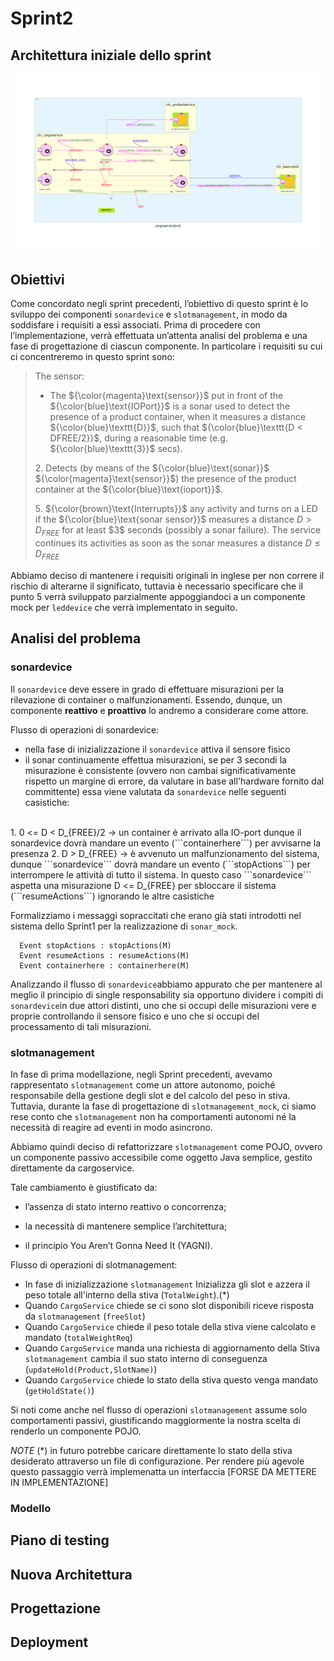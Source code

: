 # Sprint2

## Architettura iniziale dello sprint
<img src='../commons/resources/logicModels/Sprint1/cargoservicearch.png'>

## Obiettivi

Come concordato negli sprint precedenti, l’obiettivo di questo sprint è lo sviluppo dei componenti ```sonardevice``` e ```slotmanagement```, in modo da soddisfare i requisiti a essi associati. Prima di procedere con l’implementazione, verrà effettuata un’attenta analisi del problema e una fase di progettazione di ciascun componente. In particolare i requisiti su cui ci concentreremo in questo sprint sono:

>  The sensor:
>  * The ${\color{magenta}\text{sensor}}$ put in front of the ${\color{blue}\text{IOPort}}$ is a sonar used to detect the presence of a product container, when it measures a distance  ${\color{blue}\texttt{D}}$, such that  ${\color{blue}\texttt{D < DFREE/2}}$, during a reasonable time (e.g.  ${\color{blue}\texttt{3}}$ secs).
>    
>   2\. Detects (by means of the ${\color{blue}\text{sonar}}$ ${\color{magenta}\text{sensor}}$) the presence of the product container at the ${\color{blue}\text{ioport}}$.
>
>   5\. ${\color{brown}\text{Interrupts}}$ any activity and turns on a LED if the ${\color{blue}\text{sonar sensor}}$ measures a distance
   $D > D_{FREE}$
   for at least \$3\$ seconds (possibly a sonar failure).
   The service continues its activities as soon as the sonar measures a distance
   $D \leq D_{FREE}$


Abbiamo deciso di mantenere i requisiti originali in inglese per non correre il rischio di alterarne il significato, tuttavia è necessario specificare che il punto 5 verrà sviluppato parzialmente appoggiandoci a un componente mock per ```leddevice``` che verrà implementato in seguito. 

## Analisi del problema

### sonardevice
Il ```sonardevice``` deve essere in grado di effettuare misurazioni per la rilevazione di container o malfunzionamenti. Essendo, dunque, un componente **reattivo** e **proattivo** lo andremo a considerare come attore.

Flusso di operazioni di sonardevice:
- nella fase di inizializzazione il ```sonardevice``` attiva il sensore fisico
- il sonar continuamente effettua misurazioni, se per 3 secondi la misurazione è consistente (ovvero non cambai significativamente rispetto un margine di errore, da valutare in base all'hardware fornito dal committente) essa viene valutata da ```sonardevice``` nelle seguenti casistiche:
<br>
1. 0 <= D < D_{FREE}/2 -> un container è arrivato alla IO-port dunque il sonardevice dovrà mandare un evento (```containerhere```) per avvisarne la presenza
2. D > D_{FREE} -> è avvenuto un malfunzionamento del sistema, dunque ```sonardevice``` dovrà mandare un evento (```stopActions```) per interrompere le attività di tutto il sistema. In questo caso ```sonardevice``` aspetta una misurazione D <= D_{FREE} per sbloccare il sistema (```resumeActions```) ignorando le altre casistiche


Formalizziamo i messaggi sopraccitati che erano già stati introdotti nel sistema dello Sprint1 per la realizzazione di ```sonar_mock```.

```
  Event stopActions : stopActions(M)
  Event resumeActions : resumeActions(M)
  Event containerhere : containerhere(M)

```

Analizzando il flusso di ```sonardevice```abbiamo appurato che per mantenere al meglio il principio di single responsability sia opportuno dividere i compiti di ```sonardevice```in due attori distinti, uno che si occupi delle misurazioni vere e proprie controllando il sensore fisico e uno che si occupi del processamento di tali misurazioni.

<!--d < dfree/2 -> container
d <= dfree -> torna dal malfunzionamento
d > dfree -> mafunzionamento-->



### slotmanagement

In fase di prima modellazione, negli Sprint precedenti, avevamo rappresentato ```slotmanagement``` come un attore autonomo, poiché responsabile della gestione degli slot e del calcolo del peso in stiva. Tuttavia, durante la fase di progettazione di ```slotmanagement_mock```, ci siamo rese conto che ```slotmanagement``` non ha comportamenti autonomi né la necessità di reagire ad eventi in modo asincrono.

Abbiamo quindi deciso di refattorizzare ```slotmanagement``` come POJO, ovvero un componente passivo accessibile come oggetto Java semplice, gestito direttamente da cargoservice.

Tale cambiamento è giustificato da:

- l’assenza di stato interno reattivo o concorrenza;

- la necessità di mantenere semplice l’architettura;

- il principio You Aren’t Gonna Need It (YAGNI).

Flusso di operazioni di slotmanagement:
- In fase di inizializzazione ```slotmanagement``` Inizializza gli slot e azzera il peso totale all'interno della stiva (```TotalWeight```).(*)
- Quando ```CargoService``` chiede se ci sono slot disponibili riceve risposta da ```slotmanagement``` (```freeSlot```)
- Quando ```CargoService``` chiede il peso totale della stiva viene calcolato e mandato (```totalWeightReq```)
- Quando ```CargoService``` manda una richiesta di aggiornamento della Stiva ```slotmanagement``` cambia il suo stato interno di conseguenza (```updateHold(Product,SlotName)```)
- Quando ```CargoService``` chiede lo stato della stiva questo venga mandato (```getHoldState()```)

Si noti come anche nel flusso di operazioni ```slotmanagement``` assume solo comportamenti passivi, giustificando maggiormente la nostra scelta di renderlo un componente POJO.


*NOTE*
(*) in futuro potrebbe caricare direttamente lo stato della stiva desiderato attraverso un file di configurazione.
Per rendere più agevole questo passaggio verrà implemenatta un interfaccia [FORSE DA METTERE IN IMPLEMENTAZIONE]



### Modello



## Piano di testing


## Nuova Architettura


## Progettazione



## Deployment

